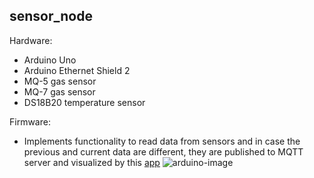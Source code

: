 
## sensor_node

Hardware:
* Arduino Uno
* Arduino Ethernet Shield 2
* MQ-5 gas sensor
* MQ-7 gas sensor
* DS18B20 temperature sensor

Firmware:
* Implements functionality to read data from sensors and in case the previous and current data are different, 
they are published to MQTT server and visualized by this [app](https://github.com/t0m4uk1991/HADashboard/blob/master/README.md)
![arduino-image](http://i.imgur.com/rKYyu5K.jpg)
